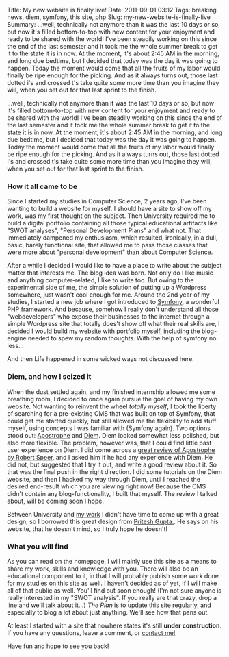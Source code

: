 Title: My new website is finally live!
Date: 2011-09-01 03:12
Tags: breaking news, diem, symfony, this site, php
Slug: my-new-website-is-finally-live
Summary: ...well, technically not anymore than it was the last 10 days or so, but now it's filled bottom-to-top with new content for your enjoyment and ready to be shared with the world! I've been steadily working on this since the end of the last semester and it took me the whole summer break to get it to the state it is in now. At the moment, it's about 2:45 AM in the morning, and long due bedtime, but I decided that today was the day it was going to happen. Today the moment would come that all the fruits of my labor would finally be ripe enough for the picking. And as it always turns out, those last dotted i's and crossed t's take quite some more time than you imagine they will, when you set out for that last sprint to the finish.

...well, technically not anymore than it was the last 10 days or so, but now it's filled bottom-to-top with new content for your enjoyment and ready to be shared with the world! I've been steadily working on this since the end of the last semester and it took me the whole summer break to get it to the state it is in now. At the moment, it's about 2:45 AM in the morning, and long due bedtime, but I decided that today was the day it was going to happen. Today the moment would come that all the fruits of my labor would finally be ripe enough for the picking. And as it always turns out, those last dotted i's and crossed t's take quite some more time than you imagine they will, when you set out for that last sprint to the finish.

### How it all came to be
Since I started my studies in Computer Science, 2 years ago, I've been wanting to build a website for myself. I should have a site to show off my work, was my first thought on the subject. Then University required me to build a digital portfolio containing all those typical educational artifacts like "SWOT analyses", "Personal Development Plans" and what not. That immediately dampened my enthusiasm, which resulted, ironically, in a dull, basic, barely functional site, that allowed me to pass those classes that were more about "personal development" than about Computer Science.

After a while I decided I would like to have a place to write about the subject matter that interests me. The blog idea was born. Not only do I like music and anything computer-related, I like to write too. But owing to the experimental side of me, the simple solution of putting up a Wordpress somewhere, just wasn't cool enough for me. Around the 2nd year of my studies, I started a new job where I got introduced to [Symfony](http://symfony.com "Symfony"), a wonderful PHP framework. And because, somehow I really don't understand all those "webdevelopers" who expose their businesses to the internet through a simple Wordpress site that totally does't show off what their real skills are, I decided I would build my website with portfolio myself, including the blog-engine needed to spew my random thoughts. With the help of symfony no less...

And then Life happened in some wicked ways not discussed here.
### Diem, and how I seized it
When the dust settled again, and my finished internship allowed me some breathing room, I decided to once again pursue the goal of having my own website. Not wanting to reinvent the wheel _totally myself_, I took the liberty of searching for a pre-existing CMS that was built on top of Symfony, that could get me started quickly, but still allowed me the flexibility to add stuff myself, using concepts I was familiar with (Symfony again). Two options stood out: [Apostrophe](http://apostrophenow.org/ "Apostrophe") and [Diem](http://diem-project.org/ "Diem"). Diem looked somewhat less polished, but also more flexible. 
The problem, however was, that I could find little past user experience on Diem. I did come across a [great review of Apostrophe by Robert Speer](http://www.robertspeer.com/blog/apostrophenow-a-cms-so-easy-even-your-mom-could-use-it/ "Apostrophe Review"), and I asked him if he had any experience with Diem. He did not, but suggested that I try it out, and write a good review about it. So that was the final push in the right direction. I did some tutorials on the Diem website, and then I hacked my way through Diem, until I reached the desired end-result which you are viewing right now! Because the CMS didn't contain any blog-functionality, I built that myself. The review I talked about, will be coming soon I hope.

Between University and [my work](http://moveonline.nl "MOvE Online") I didn't have time to come up with a great design, so I borrowed this great design from [Pritesh Gupta.](http://www.priteshgupta.com/ "Pritesh Gupta"). He says on his website, that he doesn't mind, so I truly hope he doesn't!

### What you will find
As you can read on the homepage, I will mainly use this site as a means to share my work, skills and knowledge with you. There will also be an educational component to it, in that I will probably publish some work done for my studies on this site as well. I haven't decided as of yet, if I will make all of that public as well. You'll find out soon enough! (I'm not sure anyone is really interested in my "SWOT analysis". If you really are that crazy, drop a line and we'll talk about it...) _The Plan_ is to update this site regularly, and especially to blog a lot about just anything. We'll see how that pans out.

At least I started with a site that nowhere states it's still **under construction**. If you have any questions, leave a comment, or [contact me!](/contact)

Have fun and hope to see you back!